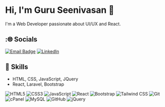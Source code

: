 # Hi, I'm Guru Seenivasan 👋
I'm a Web Developer passionate about UI/UX and React.

## :🌐 Socials
[![Email Badge](https://img.shields.io/badge/Email-%23EA4335.svg?logo=gmail&logoColor=white)](mailto:seenivivek@gmail.com)
[![LinkedIn](https://img.shields.io/badge/LinkedIn-0A66C2?logo=linkedin&logoColor=white)](https://www.linkedin.com/in/guruseenivasan-v-a760a1235/)

## 🚀 Skills
- HTML, CSS, JavaScript, JQuery 
- React, Laravel, Bootstrap
  
![HTML5](https://img.shields.io/badge/HTML5-E34F26?logo=html5&logoColor=white)
![CSS3](https://img.shields.io/badge/CSS3-1572B6?logo=css3&logoColor=white)
![JavaScript](https://img.shields.io/badge/JavaScript-F7DF1E?logo=javascript&logoColor=black)
![React](https://img.shields.io/badge/React-20232a?logo=react&logoColor=61DAFB)
![Bootstrap](https://img.shields.io/badge/Bootstrap-7952B3?logo=bootstrap&logoColor=white)
![Tailwind CSS](https://img.shields.io/badge/Tailwind_CSS-38B2AC?logo=tailwindcss&logoColor=white)
![Git](https://img.shields.io/badge/Git-F05032?logo=git&logoColor=white)
![cPanel](https://img.shields.io/badge/cPanel-FF6C2C?logo=cpanel&logoColor=white)
![MySQL](https://img.shields.io/badge/MySQL-4479A1?logo=mysql&logoColor=white)
![GitHub](https://img.shields.io/badge/GitHub-181717?logo=github&logoColor=white)
![jQuery](https://img.shields.io/badge/jQuery-0769AD?logo=jquery&logoColor=white)

